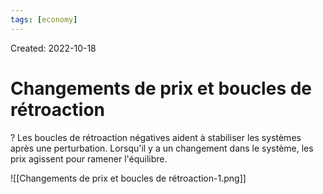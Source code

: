 ```yaml
---
tags: [economy] 
---
```

Created: 2022-10-18

# Changements de prix et boucles de rétroaction

?
Les boucles de rétroaction négatives aident à stabiliser les systèmes après une perturbation. Lorsqu'il y a un changement dans le système, les prix agissent pour ramener l'équilibre.
<!--SR:!2022-10-26,5,230-->

![[Changements de prix et boucles de rétroaction-1.png]]

